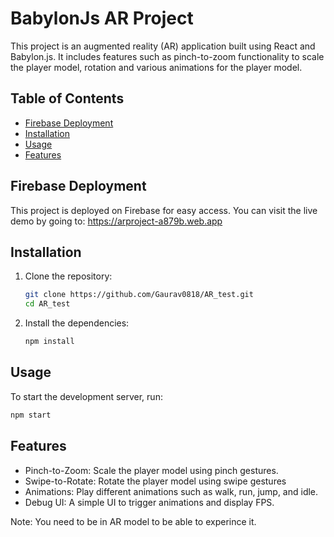 # BabylonJs AR Project

This project is an augmented reality (AR) application built using React and Babylon.js. It includes features such as pinch-to-zoom functionality to scale the player model, rotation and various animations for the player model.

## Table of Contents
- [Firebase Deployment](#firebase-deployment)
- [Installation](#installation)
- [Usage](#usage)
- [Features](#features)

## Firebase Deployment

This project is deployed on Firebase for easy access. You can visit the live demo by going to:
https://arproject-a879b.web.app

## Installation

1. Clone the repository:
    ```sh
    git clone https://github.com/Gaurav0818/AR_test.git
    cd AR_test
    ```

2. Install the dependencies:
    ```sh
    npm install
    ```

## Usage

To start the development server, run:
```sh
npm start
```

## Features
- Pinch-to-Zoom: Scale the player model using pinch gestures.
- Swipe-to-Rotate: Rotate the player model using swipe gestures
- Animations: Play different animations such as walk, run, jump, and idle.
- Debug UI: A simple UI to trigger animations and display FPS.

Note: You need to be in AR model to be able to experince it.